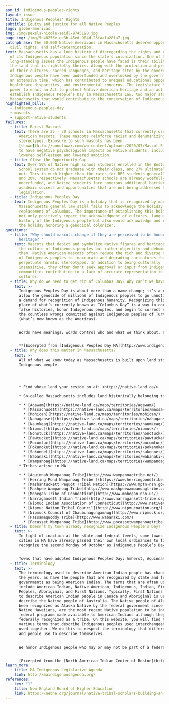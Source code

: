 ```yaml
---
aom_id: indigenous-peoples-rights
layout: issue
title: Indigenous Peoples' Rights
subtitle: Equity and justice for all Native Peoples
logo: globe-americas
img: /img/pexels-nicole-seidl-9745198.jpg
page_img: /img/5c48256e-ee3b-45ed-904d-23faafa28fa7.jpg
catchphrase: The 50,000 Native Americans in Massachusetts deserve opportunity,
  civil rights, and self-determination.
text: Massachusetts has a long history of disregarding the rights and concerns
  of its Indigenous population since the state’s colonization. One of the many
  long-standing issues the Indigenous people have faced is their ability to keep
  the land that is rightfully theirs. Along with the protection and preservation
  of their cultures, sacred languages, and heritage sites by the government. The
  Indigenous people have been underfunded and overlooked by the government for
  an extensive time, which has contributed to unequal educational opportunities,
  healthcare disparities, and environmental concerns. The Legislature has the
  power to enact an Act to protect Native American heritage and an act to
  establish Indigenous People’s Day in Massachusetts Law, two major steps in
  Massachusetts that would contribute to the conservation of Indigenous culture.
highlighted_bills:
  - indigenous-peoples-day
  - mascots
  - support-native-students
failures:
  - title: Racist Mascots
    text: There are 25 - 30 schools in Massachusetts that currently use Native
      American mascots. These mascots reinforce racist and dehumanizing
      stereotypes. Exposure to such mascots has been
      [shown](http://gonetowar.com/wp-content/uploads/2020/07/Mascot-Effects.pdf)
      to have negative psychological impacts on Native students, including
      lowered self-esteem and lowered ambition.
  - title: Close the Opportunity Gap
    text: Over 50% of Native high school students enrolled in the Boston Public
      School system do not graduate with their class, and 27% ultimately drop
      out. This is much higher than the rates for BPS students generally - 41%
      and 20%, respectively. Massachusetts schools are already woefully
      underfunded, and Native students face numerous additional barriers to
      academic success and opportunities that are not being addressed through
      legislation.
  - title: Indigenous Peoples Day
    text: Indigenous Peoples Day is a holiday that is recognized by many, yet
      Massachusetts general law still fails to acknowledge the holiday in
      replacement of Columbus. The importance of establishing this holiday would
      not only positively impact the acknowledgment of cultures, languages, and
      history of the Indigenous people but also would acknowledge and replace
      the holiday honoring a genocidal colonizer.
questions:
  - title: "Why should mascots change if they are perceived to be honoring native
      heritage? "
    text: Mascots that depict and symbolize Native figures and heritage do not honor
      the culture of Indigenous peoples but rather objectify and dehumanize
      them. Native American mascots often reduce the rich and diverse cultures
      of Indigenous peoples to inaccurate and degrading caricatures that
      perpetuate harmful stereotypes. In addition to being culturally
      insensitive, they often don't seek approval or input from Indigenous
      communities contributing to a lack of accurate representation in these
      cultures.
  - title: Why do we need to get rid of Columbus Day? Why can’t we have both holidays?
    text: >-
      Indigenous Peoples Day is about more than a name change; it’s a refusal to
      allow the genocide of millions of Indigenous peoples to go unnoticed, and
      a demand for recognition of Indigenous humanity. Recognizing this day in
      place of what’s currently known as “Columbus Day” is a way to correct
      false histories, honor Indigenous peoples, and begin to correct some of
      the countless wrongs committed against Indigenous peoples of Turtle Island
      (what’s now known as the Americas).


      Words have meanings; words control who and what we think about, and this has implications on our actions. If we continue to erase Indigenous peoples, and celebrate a colonizer (Christopher Columbus) instead, that will have a direct impact on the ways Indigenous peoples are treated. If we can’t even so much as celebrate the first peoples of this land, and not the person responsible for the largest genocide ever committed, then how can we expect good public policy or day to day treatment for Native Americans?


      **[Excerpted from [Indigenous Peoples Day MA](http://www.indigenouspeoplesdayma.org)]**
  - title: Why does this matter in Massachusetts?
    text: >-
      All of what we know today as Massachusetts is built upon land stolen from
      Indigenous people. 




      * Find whose land your reside on at: <https://native-land.ca/>

      * So-called Massachusetts includes land historically belonging to the following tribes (among others):

      * * [Agawam](https://native-land.ca/maps/territories/agawam/)
        * [Massachusett](https://native-land.ca/maps/territories/massa-adchu-es-et-massachuset-2/)
        * [Mohican](https://native-land.ca/maps/territories/mohican/)
        * [Nahaganset](https://native-land.ca/maps/territories/nahaganset/)
        * [Naumkeag](https://native-land.ca/maps/territories/naumkeag/)
        * [Nipmuc](https://native-land.ca/maps/territories/nipmuck/)
        * [Nonotuck](https://native-land.ca/maps/territories/nonotuck/)
        * [Pawtucket](https://native-land.ca/maps/territories/pawtucket/)
        * [Pocumtuc](https://native-land.ca/maps/territories/pocumtuc/)
        * [Pokanoket](https://native-land.ca/maps/territories/pokanoket/)
        * [Sakonnet](https://native-land.ca/maps/territories/sakonnet/)
        * [Wabanaki](https://native-land.ca/maps/territories/wabanaki-confederacy/)
        * [Wampanoag](https://native-land.ca/maps/territories/wampanoag/)
      * Tribes active in MA:

      * * [Aquinnah Wampanoag Tribe](http://www.wampanoagtribe.net/)
        * [​Herring Pond Wampanoag Tribe ](https://www.herringpondtribe.org/)
        * [Mashantuckett Pequot Tribal Nation](https://www.mptn-nsn.gov/default.aspx)
        * [Mashpee Wampanoag Tribe](http://www.mashpeewampanoagtribe.com/)
        * [Mohegan Tribe of Connecticut](http://www.mohegan.nsn.us/)
        * [Narragansett Indian Tribe](http://www.narragansett-tribe.org/)
        * [Nipmuc Indian Association of Connecticut](http://www.nativetech.org/Nipmuc)
        * [Nipmuc Nation Tribal Council](http://www.nipmucnation.org/)
        * [Nipmuck Council of Chaubunagungamaug](http://www.nipmuck.org/)
        * [Passamaquoddy Tribe](http://www.wabanaki.com/)
        * [Pocasset Wampanoag Tribe](http://www.pocassetwampanoagtribe.com/)
  - title: Doesn’t my town already recognize Indigenous People’s Day?
    text: >-
      In light of inaction at the state and federal levels, some towns and
      cities in MA have already passed their own local ordinances to formally
      recognize the second Monday of October as Indigenous People’s Day.


      Towns that have adopted Indigenous Peoples Day: Amherst, Aquinnah, Arlington, Bedford, Belmont, Boston,  Brookline, Cambridge, Easthampton, Falmouth, Grafton, Great Barrington, Harvard, Holyoke, Marblehead, Mashpee, Maynard, Melrose, Newton, Northampton, Provincetown, Salem, Somerville, Stow, and Wellesley
  - title: Terminology
    text: >-
      The terminology used to describe American Indian people has changed over
      the years, as have the people that are recognized by state and federal
      governments as being American Indian. The terms that are often used today
      include American Indian, Native American, Indigenous, Indian, First
      Peoples, Aboriginal, and First Nations. Typically, First Nations is used
      to describe American Indian people in Canada and Aboriginal is used to
      describe the Native people of Australia. The Native people of Alaska have
      been recognized as Alaska Native by the federal government since 1971.
      Native Hawaiians, are the most recent Native population to be included in
      federal programs made available to American Indians although they are not
      federally recognized as a tribe. On this website, you will find the
      various terms that describe Indigenous peoples used interchangeably or
      used together. We do this to respect the terminology that different tribes
      and people use to describe themselves.


      We honor Indigenous people who may or may not be part of a federally recognized or state recognized tribe, as well as the peoples whose tribes have been split by the U.S.-Canada border and the U.S.-Mexico border. All Indigenous people are welcome at the North American Indian Center of Boston.


      [Excerpted from the [North American Indian Center of Boston](http://www.naicob.org/history.html)]
learn_more:
  - title: MA Indigenous Legislative Agenda
    link: http://maindigenousagenda.org/
references:
  - key: "1"
    title: New England Board of Higher Education
    link: https://nebhe.org/journal/native-tribal-scholars-building-an-academic-community-for-massachusetts/
---
```

